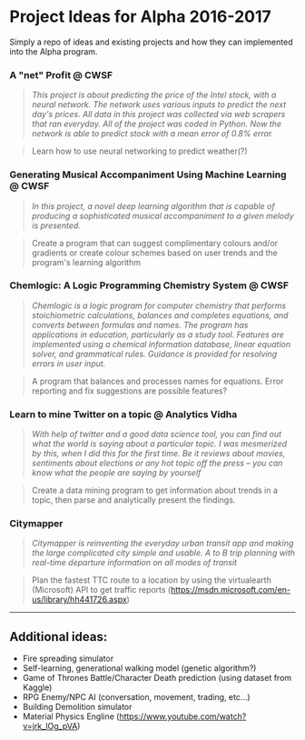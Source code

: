 # Project Ideas for Alpha 2016-2017
Simply a repo of ideas and existing projects and how they can implemented into the Alpha program.

### A "net" Profit @ CWSF
> _This project is about predicting the price of the Intel stock, with a neural network. The network uses various inputs to predict the next day's prices. All data in this project was collected via web scrapers that ran everyday. All of the project was coded in Python. Now the network is able to predict stock with a mean error of 0.8% error._

> Learn how to use neural networking to predict weather(?)

### Generating Musical Accompaniment Using Machine Learning @ CWSF
> _In this project, a novel deep learning algorithm that is capable of producing a sophisticated musical accompaniment to a given melody is presented._

> Create a program that can suggest complimentary colours and/or gradients or create colour schemes based on user trends and the program's learning algorithm

### Chemlogic: A Logic Programming Chemistry System @ CWSF
> _Chemlogic is a logic program for computer chemistry that performs stoichiometric calculations, balances and completes equations, and converts between formulas and names. The program has applications in education, particularly as a study tool. Features are implemented using a chemical information database, linear equation solver, and grammatical rules. Guidance is provided for resolving errors in user input._

> A program that balances and processes names for equations. Error reporting and fix suggestions are possible features?

### Learn to mine Twitter on a topic @ Analytics Vidha
> _With help of twitter and a good data science tool, you can find out what the world is saying about a particular topic. I was mesmerized by this, when I did this for the first time. Be it reviews about movies, sentiments about elections or any hot topic off the press – you can know what the people are saying by yourself_

> Create a data mining program to get information about trends in a topic, then parse and analytically present the findings.

### Citymapper
> _Citymapper is reinventing the everyday urban transit app and making the large complicated city simple and usable. A to B trip planning with real-time departure information on all modes of transit_

> Plan the fastest TTC route to a location by using the virtualearth (Microsoft) API to get traffic reports (https://msdn.microsoft.com/en-us/library/hh441726.aspx)

---

## Additional ideas:
  - Fire spreading simulator
  - Self-learning, generational walking model (genetic algorithm?)
  - Game of Thrones Battle/Character Death prediction (using dataset from Kaggle)
  - RPG Enemy/NPC AI (conversation, movement, trading, etc...)
  - Building Demolition simulator
  - Material Physics Engline (https://www.youtube.com/watch?v=jrk_lOg_pVA)
